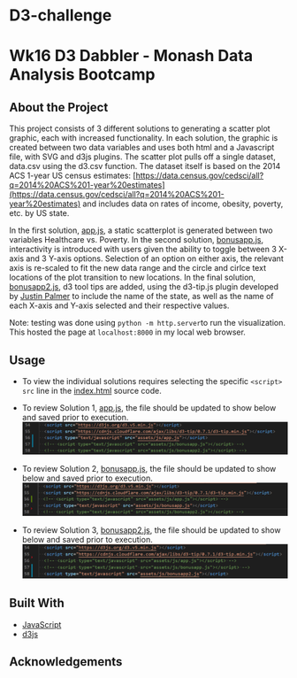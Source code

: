 # D3-challenge
Wk16 D3 Dabbler - Monash Data Analysis Bootcamp
================================================

## About the Project
This project consists of 3 different solutions to generating a scatter plot graphic, each with increased functionality.  In each solution, the graphic is created between two data variables and uses both html and a Javascript file, with SVG and d3js plugins.  The scatter plot pulls off a single dataset, data.csv using the d3.csv function.  The dataset itself is based on the 2014 ACS 1-year US census estimates: [https://data.census.gov/cedsci/all?q=2014%20ACS%201-year%20estimates](https://data.census.gov/cedsci/all?q=2014%20ACS%201-year%20estimates) and includes data on rates of income, obesity, poverty, etc. by US state.


In the first solution, [app.js](./assets/js/app.js), a static scatterplot is generated between two variables Healthcare vs. Poverty.  In the second solution, [bonusapp.js](./assets/js/bonusapp.js), interactivity is introduced with users given the ability to toggle between 3 X-axis and 3 Y-axis options.  Selection of an option on either axis, the relevant axis is re-scaled to fit the new data range and the circle and cirlce text locations of the plot transition to new locations.  In the final solution, [bonusapp2.js](./assets/js/bonusapp2.js), d3 tool tips are added, using the d3-tip.js plugin developed by [Justin Palmer](https://github.com/Caged) to include the name of the state, as well as the name of each X-axis and Y-axis selected and their respective values.

Note: testing was done using `python -m http.server`to run the visualization. This hosted the page at `localhost:8000` in my local web browser.


## Usage

- To view the individual solutions requires selecting the specific `<script> src` line in the [index.html](index.html) source code.

* To review Solution 1, [app.js](./assets/js/app.js), the file should be updated to show below and saved prior to execution. 
  ![image](html_screenshot.png)
  
* To review Solution 2, [bonusapp.js](./assets/js/bonusapp.js), the file should be updated to show below and saved prior to execution.  
  ![image](html_screenshot2.png)

* To review Solution 3, [bonusapp2.js](./assets/js/bonusapp2.js), the file should be updated to show below and saved prior to execution.  
  ![image](html_screenshot3.png)

## Built With

* [JavaScript](https://developer.mozilla.org/en-US/docs/Web/javascript)
* [d3js](https://d3js.org/)


## Acknowledgements


